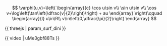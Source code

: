 $$
\varphi(u,v)=\left(
\begin{array}{c}
\cos u\sin v\\
\sin u\sin v\\
\cos v+\log\left(\tan\left(\dfrac{v}{2}\right)\right) + au
\end{array}
\right)\qquad
\begin{array}{l}
u\in\R\\
v\in\left(0,\dfrac{\pi}{2}\right)
\end{array}
$$

{{ threejs | param_surf_dini }}

{{ video | uMe3gbf88Ts }}
